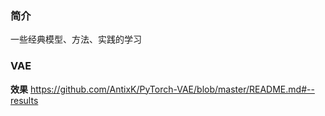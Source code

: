 ### 简介
一些经典模型、方法、实践的学习


### VAE

**效果**
https://github.com/AntixK/PyTorch-VAE/blob/master/README.md#--results